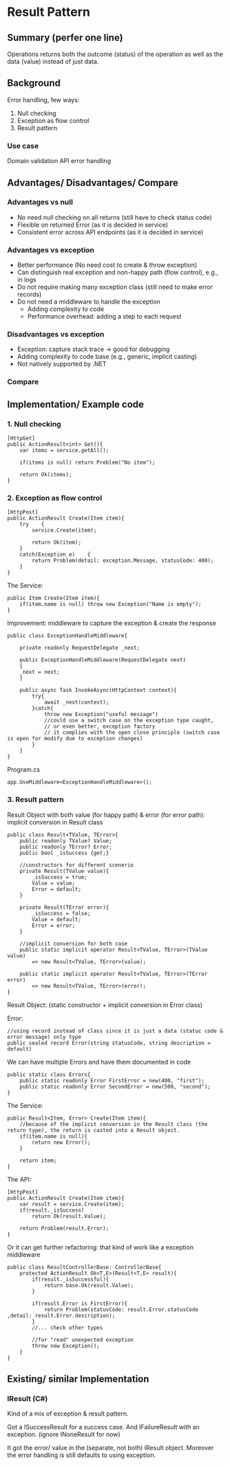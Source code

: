 
# Result Pattern

## Summary (perfer one line)

Operations returns both the outcome (status) of the operation as well as the data (value) instead of just data. 

## Background

Error handling, few ways: 
1. Null checking
2. Exception as flow control
3. Result pattern

### Use case
Domain validation
API error handling

## Advantages/ Disadvantages/ Compare

### Advantages vs null

- No need null checking on all returns (still have to check status code)
- Flexible on returned Error (as it is decided in service)
- Consistent error across API endpoints (as it is decided in service)

### Advantages vs exception

- Better performance (No need cost to create & throw exception)
- Can distinguish real exception and non-happy path (flow control), e.g., in logs
- Do not require making many exception class (still need to make error records)
- Do not need a middleware to handle the exception 
  - Adding complexity to code
  - Performance overhead: adding a step to each request

### Disadvantages vs exception

- Exception: capture stack trace -> good for debugging
- Adding complexity to code base (e.g., generic, implicit casting)
- Not natively supported by .NET

### Compare

## Implementation/ Example code

### 1. Null checking

```
[HttpGet]
public ActionResult<int> Get(){
    var items = service.getAll();

    if(items is null) return Problem("No item");

    return Ok(items);
}
```

### 2. Exception as flow control
```
[HttpPost]
public ActionResult Create(Item item){
    try    {
        service.Create(item);

        return Ok(item);
    }
    catch(Exception e)    {
        return Problem(detail: exception.Message, statusCode: 400);
    }
}
```
The Service: 
```
public Item Create(Item item){
    if(item.name is null) throw new Exception("Name is empty");
}
```

Improvement: middleware to capture the exception & create the response

```
public class ExceptionHandleMiddleware{
    
    private readonly RequestDelegate _next;

    public ExceptionHandleMiddleware(RequestDelegate next)
    {
    _next = next;
    }

    public async Task InvokeAsync(HttpContext context){
        try{
            await _next(context);
        }catch{
            throw new Exception("useful message")
            //could use a switch case on the exception type caught, 
            // or even better, exception factory
            // it complies with the open close principle (switch case is open for modify due to exception changes)
        }
    }
}
```
Program.cs
```
app.UseMiddleware<ExceptionHandleMiddleware>();
```

### 3. Result pattern
Result Object with both value (for happy path) & error (for error path): implicit conversion in Result class
```
public class Result<TValue, TError>{
    public readonly TValue? Value;
    public readonly TError? Error;
    public bool _isSuccess {get;}

    //constructors for different scenerio
    private Result(TValue value){
        _isSuccess = true;
        Value = value;
        Error = default; 
    }

    private Result(TError error){
        _isSuccess = false;
        Value = default;
        Error = error; 
    }

    //implicit conversion for both case
    public static implicit operator Result<TValue, TError>(TValue value)
        => new Result<TValue, TError>(value);

    public static implicit operator Result<TValue, TError>(TError error)
        => new Result<TValue, TError>(error);
}
```

Result Object: (static constructor + implicit conversion in Error class)

Error: 
```
//using record instead of class since it is just a data (statuc code & error message) only type
public sealed record Error(string statusCode, string description = default)
```

We can have multiple Errors and have them documented in code
```
public static class Errors{
    public static readonly Error FirstError = new(400, "first");
    public static readonly Error SecondError = new(500, "second");
}
```

The Service: 
```
public Result<Item, Error> Create(Item item){
    //because of the implicit conversion in the Result class (the return type), the return is casted into a Result object. 
    if(item.name is null){
        return new Error();
    }

    return item;
}
```

The API: 
```
[HttpPost]
public ActionResult Create(Item item){
    var result = service.Create(item);
    if(result._isSuccess)
        return Ok(result.Value);

    return Problem(result.Error);
}
```

Or it can get further refactoring: that kind of work like a exception middleware
```
public class ResultControllerBase: ControllerBase{
    protected ActionResult Ok<T,E>(Result<T,E> result){
        if(result._isSuccessful){
            return base.Ok(result.Value);
        }

        if(result.Error is FirstError){
            return Problem(statusCode: result.Error.statusCode ,detail: result.Error.description);
        }
        //... check other types

        //for "read" unexpected exception
        throw new Exception();
    }
}
```

## Existing/ similar Implementation

### IResult<T> (C#)

Kind of a mix of exception & result pattern. 

Got a ISuccessResult<T> for a success case. And IFailureResult with an exception. (ignore INoneResult  for now)

It got the error/ value in the (separate, not both) IResult object. Moreover the error handling is still defaults to using exception. 
